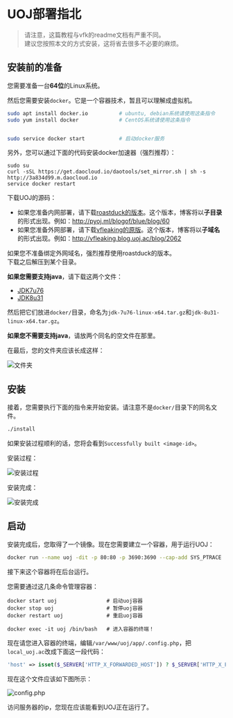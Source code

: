 # UOJ部署指北

> 请注意，这篇教程与vfk的readme文档有严重不同。  
> 建议您按照本文的方式安装，这将省去很多不必要的麻烦。


## 安装前的准备

您需要准备一台**64位**的Linux系统。

然后您需要安装`docker`。它是一个容器技术，暂且可以理解成虚拟机。
```bash
sudo apt install docker.io          # ubuntu, debian系统请使用这条指令
sudo yum install docker				# CentOS系统请使用这条指令


sudo service docker start 			# 启动docker服务
```

另外，您可以通过下面的代码安装docker加速器（强烈推荐）：
```
sudo su
curl -sSL https://get.daocloud.io/daotools/set_mirror.sh | sh -s http://3a834d99.m.daocloud.io
service docker restart
```

下载UOJ的源码：  

- 如果您准备内网部署，请下载[roastduck的版本](https://github.com/roastduck/uoj)。这个版本，博客将以**子目录**的形式出现。例如：http://pyoj.ml/blogof/blue/blog/60  
- 如果您准备外网部署，请下载[vfleaking的原版](https://github.com/vfleaking/uoj)。这个版本，博客将以**子域名**的形式出现。例如：http://vfleaking.blog.uoj.ac/blog/2062  

如果您不准备绑定外网域名，强烈推荐使用roastduck的版本。  
下载之后解压到某个目录。

**如果您需要支持java**，请下载这两个文件：  

- [JDK7u76](http://www.oracle.com/technetwork/java/javase/downloads/java-archive-downloads-javase7-521261.html#jdk-7u76-oth-JPR)  
- [JDK8u31](http://www.oracle.com/technetwork/java/javase/downloads/java-archive-javase8-2177648.html#jdk-8u31-oth-JPR)  

然后把它们放进`docker/`目录，命名为`jdk-7u76-linux-x64.tar.gz`和`jdk-8u31-linux-x64.tar.gz`。

**如果您不需要支持java**，请放两个同名的空文件在那里。

在最后，您的文件夹应该长成这样：

![文件夹](https://i1.piimg.com/519918/4e2b3366c1054568.png)

## 安装



接着，您需要执行下面的指令来开始安装。请注意不是`docker/`目录下的同名文件。
```bash
./install 
```

如果安装过程顺利的话，您将会看到`Successfully built <image-id>`。

安装过程：  

![安装过程](https://i2.buimg.com/519918/0cd7d21eefa3c0bd.png)

安装完成：  

![安装完成](https://i4.buimg.com/519918/2f19d46c1b742c0f.png)



## 启动
安装完成后，您取得了一个镜像。现在您需要建立一个容器，用于运行UOJ：
```bash
docker run --name uoj -dit -p 80:80 -p 3690:3690 --cap-add SYS_PTRACE  <image-id>
```
接下来这个容器将在后台运行。

您需要通过这几条命令管理容器：
```
docker start uoj    			# 启动uoj容器
docker stop uoj					# 暂停uoj容器
docker restart uoj				# 重启uoj容器

docker exec -it uoj /bin/bash	# 进入容器的终端！
```

现在请您进入容器的终端，编辑`/var/www/uoj/app/.config.php`，把`local_uoj.ac`改成下面这一段代码：

```php
'host' => isset($_SERVER['HTTP_X_FORWARDED_HOST']) ? $_SERVER['HTTP_X_FORWARDED_HOST'] : (isset($_SERVER['HTTP_HOST']) ? $_SERVER['HTTP_HOST'] : ''),
```

现在这个文件应该如下图所示：

![config.php](https://i4.buimg.com/519918/956d841d7a8169a0.png)

访问服务器的ip，您现在应该能看到UOJ正在运行了。

